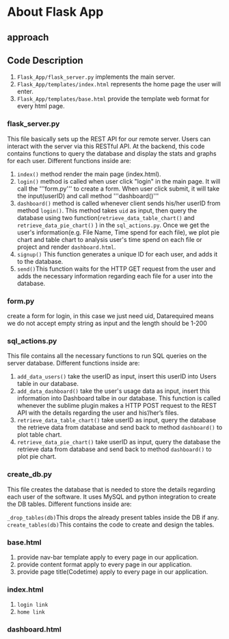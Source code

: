 # About Flask App




## approach



## Code Description

1. ```Flask_App/flask_server.py``` implements the main server. 
2. ```Flask_App/templates/index.html``` represents the home page the user will enter.
3. ```Flask_App/templates/base.html``` provide the template web format for every html page.

### flask_server.py  

This file basically sets up the REST API for our remote server. Users can interact with the server via this RESTful API. At the backend, this code contains functions to query the database and display the stats and graphs for each user. Different functions inside are:  

1. ```index()``` method render the main page (index.html).
2. ```login()``` method is called when user click "login" in the main page. It will call the '''form.py''' to create a form. When user click submit, it will take the input(userID)
and call method '''dashboard()''' 
3. ```dashboard()``` method is called whenever client sends his/her userID from method ```login()```. This method takes ```uid``` as input, then 
query the database using two function(```retrieve_data_table_chart()``` and ```retrieve_data_pie_chart()``` ) in the ```sql_actions.py```. Once we get the user's information(e.g. File Name, Time spend for each file), we plot pie chart and table chart to analysis user's time spend on each file or project and render ```dashboard.html```.
4. ```signup()``` This function generates a unique ID for each user, and adds it to the database.
5. ```send()```This function waits for the HTTP GET request from the user and adds the necessary information regarding each file for a user into the database.

### form.py
create a form for login, in this case we just need uid, Datarequired means we do not accept empty string as input and the length should be 1-200  
 
### sql_actions.py  
This file contains all the necessary functions to run SQL queries on the server database. Different functions inside are:  
1. ```add_data_users()``` take the userID as input, insert this userID into Users table in our database.
2. ```add_data_dashboard()``` take the user's usage data as input, insert this information into Dashboard talbe in our database. This function is called whenever the sublime plugin makes a HTTP POST request to the REST API with the details regarding the user and his’/her’s files.  
3. ```retrieve_data_table_chart()``` take userID as input, query the database the retrieve data from database and send back to method ```dashboard()``` to plot table chart.
4. ```retrieve_data_pie_chart()``` take userID as input, query the database the retrieve data from database and send back to method ```dashboard()``` to plot pie chart.

### create_db.py  
This file creates the database that is needed to store the details regarding each user of the software. It uses MySQL and python integration to create the DB tables. Different functions inside are:  

```_drop_tables(db)```This drops the already present tables inside the DB if any.  
```create_tables(db)```This contains the code to create and design the tables.  

### base.html

1. provide nav-bar template apply to every page in our application.
2. provide content format apply to every page in our application.
3. provide page title(Codetime) apply to every page in our application.

### index.html

1. ```login link```
2. ```home link```


### dashboard.html


